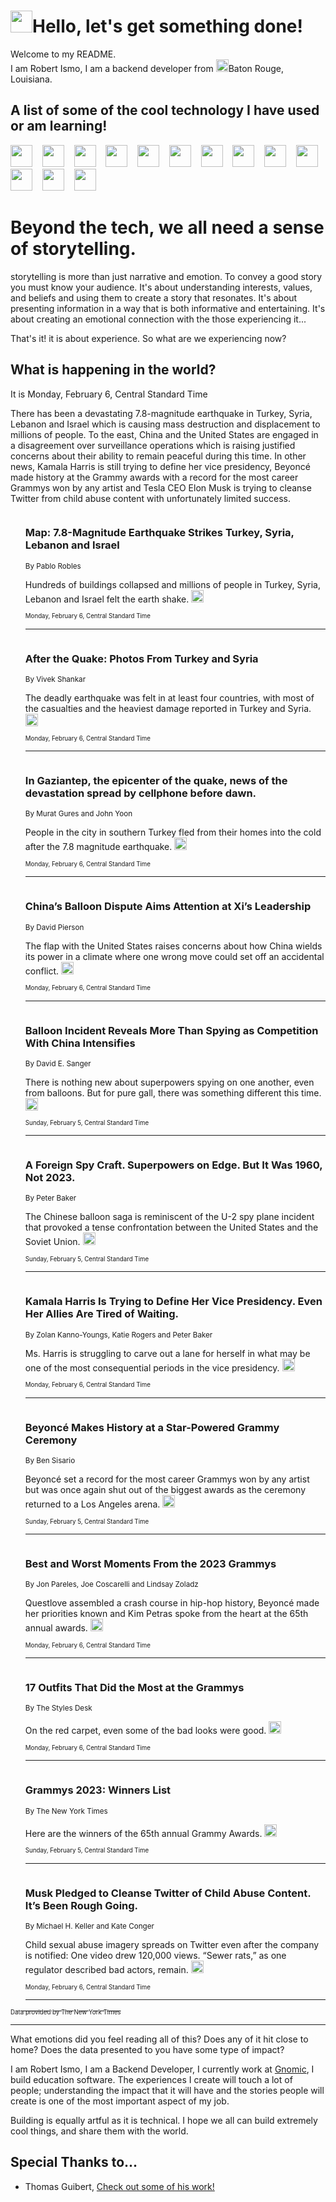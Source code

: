 <h1><img src="https://emojis.slackmojis.com/emojis/images/1643514375/3493/hot-coffee.gif?1643514375" width="35"/>Hello, let's get something done!</h1>

<p>Welcome to my README.<br/>
I am Robert Ismo, I am a backend developer from <img src="https://emojis.slackmojis.com/emojis/images/1638395689/50435/moulin_rouge.png?1638395689" width="20"/>Baton Rouge, Louisiana.</p>
<h2>A list of some of the cool technology I have used or am learning!</h2>
<p>
<img src="https://emojis.slackmojis.com/emojis/images/1643516091/21142/meow_bongotap.gif?1643516091" width="35" alt="">
<img src="https://img.shields.io/badge/Favorite%20Frontend%20Framework-SvelteKit-f83903" alt="">
<img src="https://img.shields.io/badge/Second%20Favorite-Vue-40b581" alt="">
<img src="https://img.shields.io/badge/Most%20Used%20Runtime-Nodejs-78b061" alt="">
<img src="https://emojis.slackmojis.com/emojis/images/1643517416/34482/fire.gif?1643517416" width="35" alt="">
<img src="https://img.shields.io/badge/Javascript%20But%20Better-Typescript-0078ca" alt="">
<img src="https://img.shields.io/badge/Favorite%20Language-Elixir-3e244d" alt="">
<img src="https://img.shields.io/badge/Containerize%20Everything-Docker-6ac9ef" alt="">
<img src="https://emojis.slackmojis.com/emojis/images/1643514596/5999/meow_party.gif?1643514596" width="35" alt="">
<img src="https://img.shields.io/badge/API%20Love%20Language-Graphql-de32a5" alt="">
<img src="https://img.shields.io/badge/Our%20Favorite%20Version%20Controller-Git-e94f33" alt="">
<img src="https://img.shields.io/badge/Favorite%20Database-Redis-d42d1d" alt="">
<img src="https://emojis.slackmojis.com/emojis/images/1643514559/5584/deployparrot.gif?1643514559" width="35" alt="">
<img src="https://img.shields.io/badge/Container%20Interstate-RabbitMQ-f66200" alt="">
<img src="https://img.shields.io/badge/Gotta%20Learn-Kubernetes-316adf" alt="">
<img src="https://img.shields.io/badge/Really%20Mature%20Now-WASM-654fef" alt="">
<img src="https://emojis.slackmojis.com/emojis/images/1666642497/61942/dance_vibe.gif?1666642497" width="35" alt="">
<img src="https://img.shields.io/badge/For%20My%20M1-ARM64-657d96" alt="">
<img src="https://img.shields.io/badge/Loving%20This%20So%20Much-TailwindCSS-17bcb5" alt="">
<img src="https://img.shields.io/badge/Cool%20Build%20Tool-Vite-f9cb24" alt="">
<img src="https://emojis.slackmojis.com/emojis/images/1669231376/62819/working-on-it.gif?1669231376" width="35" alt="">
<img src="https://img.shields.io/badge/Fun%20and%20Easy%20Database-MongoDB-5f8c49" alt="">
<img src="https://img.shields.io/badge/JS%20Life%20Support-NPM-c73737" alt="">
<img src="https://img.shields.io/badge/I%20Liked%20It-DynamoDB-0073b9" alt="">
<img src="https://emojis.slackmojis.com/emojis/images/1643514045/46/question.gif?1643514045" width="35" alt="">
<img src="https://img.shields.io/badge/cool-React-60d6f9" alt="">
<img src="https://img.shields.io/badge/Future%20Big%20Project-Lambda-f37e00" alt="">
<img src="https://img.shields.io/badge/NPM%20But%20Better-PNPM-f1aa07" alt="">
<img src="https://emojis.slackmojis.com/emojis/images/1643514943/9662/fbwow.gif?1643514943" width="35" alt="">
<img src="https://img.shields.io/badge/First%20Language-C-662079" alt="">
<img src="https://img.shields.io/badge/Where%20I%20Deploy%20Frontend-Vercel-000000" alt="">
<img src="https://img.shields.io/badge/Who%20Does%20not%20Want%20an%20App-Swift-f9492a" alt="">
<img src="https://emojis.slackmojis.com/emojis/images/1643514058/151/javascript.png?1643514058" width="35" alt="">
<img src="https://img.shields.io/badge/cool-Python-fbd542" alt="">
<img src="https://img.shields.io/badge/Favorite%20Something-Stripe-656cdc" alt="">
<img src="https://img.shields.io/badge/Of%20Course-HTML5-ed6327" alt="">
<img src="https://emojis.slackmojis.com/emojis/images/1660415405/60731/bomb.gif?1660415405" width="35" alt="">
<img src="https://img.shields.io/badge/hate-CSS-2964ec" alt="">
<img src="https://img.shields.io/badge/Learning-CircleCI-141215" alt="">
<img src="https://img.shields.io/badge/Learning-Rust-fbbb3b" alt="">
<img src="https://emojis.slackmojis.com/emojis/images/1660415397/60712/writing-hand.gif?1660415397" width="35" alt="">
<img src="https://img.shields.io/badge/Dev%20Browser%20of%20Choice-Firefox-cc4e26" alt="">
<img src="https://img.shields.io/badge/Recoverying%20From%20Windows-UNIX-1781e3" alt="">
<img src="https://img.shields.io/badge/LOVE-LogSeq-90c1c2" alt="">
<img src="https://emojis.slackmojis.com/emojis/images/1643514066/223/kirby.gif?1643514066" width="35" alt="">
<img src="https://img.shields.io/badge/Daily%20Driver-MacOS-e6e6e8" alt="">
<img src="https://img.shields.io/badge/Git%20Server-Github-000000" alt="">
<img src="https://img.shields.io/badge/enjoyable-EC2-f17428" alt="">
<img src="https://emojis.slackmojis.com/emojis/images/1643514239/2069/excited.gif?1643514239" width="35" alt="">
</p>
<h1>Beyond the tech, we all need a sense of storytelling.</h1>
<p>storytelling is more than just narrative and emotion. To convey a good story you must know your audience. It's about understanding interests, values, and beliefs and using them to create a story that resonates. It's about presenting information in a way that is both informative and entertaining. It's about creating an emotional connection with the those experiencing it...</p>
<p>That's it! it is about experience. So what are we experiencing now?</p>
<h2>What is happening in the world?</h2>
<p>It is Monday, February 6, Central Standard Time</p>
<p>
There has been a devastating 7.8-magnitude earthquake in Turkey, Syria, Lebanon and Israel which is causing mass destruction and displacement to millions of people. To the east, China and the United States are engaged in a disagreement over surveillance operations which is raising justified concerns about their ability to remain peaceful during this time. In other news, Kamala Harris is still trying to define her vice presidency, Beyoncé made history at the Grammy awards with a record for the most career Grammys won by any artist and Tesla CEO Elon Musk is trying to cleanse Twitter from child abuse content with unfortunately limited success.</p>
<ol>
<img src="https://img.shields.io/badge/-world-blue" alt="">
<h3>Map: 7.8-Magnitude Earthquake Strikes Turkey, Syria, Lebanon and Israel</h3>
<sub>By Pablo Robles</sub>
<p>Hundreds of buildings collapsed and millions of people in Turkey, Syria, Lebanon and Israel felt the earth shake.  <a href="https://nyti.ms/3RyOb34"><img src="https://developer.nytimes.com/files/poweredby_nytimes_30b.png?v=1583354208352" height="20"></a></p>
<sub><sub>Monday, February 6, Central Standard Time</sub></sub>
<hr/>
<img src="https://img.shields.io/badge/-world-blue" alt="">
<h3>After the Quake: Photos From Turkey and Syria</h3>
<sub>By Vivek Shankar</sub>
<p>The deadly earthquake was felt in at least four countries, with most of the casualties and the heaviest damage reported in Turkey and Syria.  <a href="https://nyti.ms/40HVB8C"><img src="https://developer.nytimes.com/files/poweredby_nytimes_30b.png?v=1583354208352" height="20"></a></p>
<sub><sub>Monday, February 6, Central Standard Time</sub></sub>
<hr/>
<img src="https://img.shields.io/badge/-world-blue" alt="">
<h3>In Gaziantep, the epicenter of the quake, news of the devastation spread by cellphone before dawn.</h3>
<sub>By Murat Gures and John Yoon</sub>
<p>People in the city in southern Turkey fled from their homes into the cold after the 7.8 magnitude earthquake.  <a href="https://nyti.ms/3wWWix1"><img src="https://developer.nytimes.com/files/poweredby_nytimes_30b.png?v=1583354208352" height="20"></a></p>
<sub><sub>Monday, February 6, Central Standard Time</sub></sub>
<hr/>
<img src="https://img.shields.io/badge/-world-blue" alt="">
<h3>China’s Balloon Dispute Aims Attention at Xi’s Leadership</h3>
<sub>By David Pierson</sub>
<p>The flap with the United States raises concerns about how China wields its power in a climate where one wrong move could set off an accidental conflict.  <a href="https://nyti.ms/3RxLvCZ"><img src="https://developer.nytimes.com/files/poweredby_nytimes_30b.png?v=1583354208352" height="20"></a></p>
<sub><sub>Monday, February 6, Central Standard Time</sub></sub>
<hr/>
<img src="https://img.shields.io/badge/-us-blue" alt="">
<h3>Balloon Incident Reveals More Than Spying as Competition With China Intensifies</h3>
<sub>By David E. Sanger</sub>
<p>There is nothing new about superpowers spying on one another, even from balloons. But for pure gall, there was something different this time.  <a href="https://nyti.ms/3X7MURY"><img src="https://developer.nytimes.com/files/poweredby_nytimes_30b.png?v=1583354208352" height="20"></a></p>
<sub><sub>Sunday, February 5, Central Standard Time</sub></sub>
<hr/>
<img src="https://img.shields.io/badge/-us-blue" alt="">
<h3>A Foreign Spy Craft. Superpowers on Edge. But It Was 1960, Not 2023.</h3>
<sub>By Peter Baker</sub>
<p>The Chinese balloon saga is reminiscent of the U-2 spy plane incident that provoked a tense confrontation between the United States and the Soviet Union.  <a href="https://nyti.ms/3DHXS9Q"><img src="https://developer.nytimes.com/files/poweredby_nytimes_30b.png?v=1583354208352" height="20"></a></p>
<sub><sub>Sunday, February 5, Central Standard Time</sub></sub>
<hr/>
<img src="https://img.shields.io/badge/-us-blue" alt="">
<h3>Kamala Harris Is Trying to Define Her Vice Presidency. Even Her Allies Are Tired of Waiting.</h3>
<sub>By Zolan Kanno-Youngs, Katie Rogers and Peter Baker</sub>
<p>Ms. Harris is struggling to carve out a lane for herself in what may be one of the most consequential periods in the vice presidency.  <a href="https://nyti.ms/3JJCsNp"><img src="https://developer.nytimes.com/files/poweredby_nytimes_30b.png?v=1583354208352" height="20"></a></p>
<sub><sub>Monday, February 6, Central Standard Time</sub></sub>
<hr/>
<img src="https://img.shields.io/badge/-arts-blue" alt="">
<h3>Beyoncé Makes History at a Star-Powered Grammy Ceremony</h3>
<sub>By Ben Sisario</sub>
<p>Beyoncé set a record for the most career Grammys won by any artist but was once again shut out of the biggest awards as the ceremony returned to a Los Angeles arena.  <a href="https://nyti.ms/3DIkhDZ"><img src="https://developer.nytimes.com/files/poweredby_nytimes_30b.png?v=1583354208352" height="20"></a></p>
<sub><sub>Sunday, February 5, Central Standard Time</sub></sub>
<hr/>
<img src="https://img.shields.io/badge/-arts-blue" alt="">
<h3>Best and Worst Moments From the 2023 Grammys</h3>
<sub>By Jon Pareles, Joe Coscarelli and Lindsay Zoladz</sub>
<p>Questlove assembled a crash course in hip-hop history, Beyoncé made her priorities known and Kim Petras spoke from the heart at the 65th annual awards.  <a href="https://nyti.ms/3DJP2bP"><img src="https://developer.nytimes.com/files/poweredby_nytimes_30b.png?v=1583354208352" height="20"></a></p>
<sub><sub>Monday, February 6, Central Standard Time</sub></sub>
<hr/>
<img src="https://img.shields.io/badge/-style-blue" alt="">
<h3>17 Outfits That Did the Most at the Grammys</h3>
<sub>By The Styles Desk</sub>
<p>On the red carpet, even some of the bad looks were good.  <a href="https://nyti.ms/3DEZTDG"><img src="https://developer.nytimes.com/files/poweredby_nytimes_30b.png?v=1583354208352" height="20"></a></p>
<sub><sub>Monday, February 6, Central Standard Time</sub></sub>
<hr/>
<img src="https://img.shields.io/badge/-arts-blue" alt="">
<h3>Grammys 2023: Winners List</h3>
<sub>By The New York Times</sub>
<p>Here are the winners of the 65th annual Grammy Awards.  <a href="https://nyti.ms/40nOlOS"><img src="https://developer.nytimes.com/files/poweredby_nytimes_30b.png?v=1583354208352" height="20"></a></p>
<sub><sub>Sunday, February 5, Central Standard Time</sub></sub>
<hr/>
<img src="https://img.shields.io/badge/-technology-blue" alt="">
<h3>Musk Pledged to Cleanse Twitter of Child Abuse Content. It’s Been Rough Going.</h3>
<sub>By Michael H. Keller and Kate Conger</sub>
<p>Child sexual abuse imagery spreads on Twitter even after the company is notified: One video drew 120,000 views. “Sewer rats,” as one regulator described bad actors, remain.  <a href="https://nyti.ms/3jupLLR"><img src="https://developer.nytimes.com/files/poweredby_nytimes_30b.png?v=1583354208352" height="20"></a></p>
<sub><sub>Monday, February 6, Central Standard Time</sub></sub>
<hr/>
</ol>
<a href="https://developer.nytimes.com"><sub><sub>Data provided by The New York Times</sub></sub></a>
<hr/>
<p>What emotions did you feel reading all of this? Does any of it hit close to home? Does the data presented to you have some type of impact?</p>
<p>I am Robert Ismo, I am a Backend Developer, I currently work at <a href="https://gnomic.education/">Gnomic</a>, I build education software. The experiences I create will touch a lot of people; understanding the impact that it will have and the stories people will create is one of the most important aspect of my job.</p>
<p>Building is equally artful as it is technical. I hope we all can build extremely cool things, and share them with the world.</p>
<h2>Special Thanks to...</h2>
<ul>
<li>Thomas Guibert, <a href="https://github.com/thmsgbrt/thmsgbrt">Check out some of his work!</a></li>
</ul>